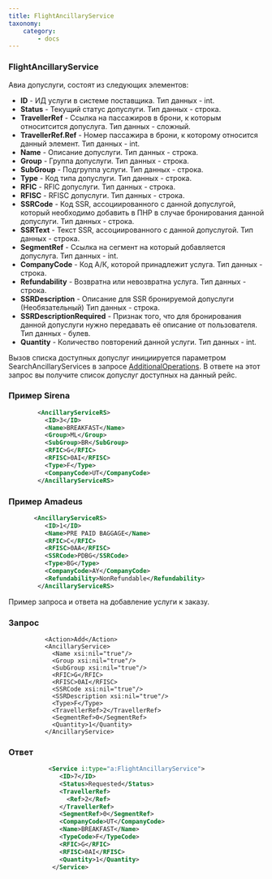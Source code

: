 ```yaml
---
title: FlightAncillaryService
taxonomy:
    category:
        - docs
---
```


### FlightAncillaryService

Авиа допуслуги, состоят из следующих элементов:

* **ID** - ИД услуги в системе поставщика. Тип данных - int.
* **Status** - Текущий статус допуслуги. Тип данных - строка.
* **TravellerRef** -  Ссылка на пассажиров в брони, к которым относитсится допуслуга. Тип данных - сложный.
* **TravellerRef.Ref** - Номер пассажира в брони, к которому относится данный элемент. Тип данных - int.
* **Name** - Описание допуслуги. Тип данных - строка.
* **Group** - Группа допуслуги. Тип данных - строка.
* **SubGroup** - Подгруппа услуги. Тип данных - строка.
* **Type** - Код типа допуслуги. Тип данных - строка.
* **RFIC** - RFIC допуслуги. Тип данных - строка.
* **RFISC** - RFISC допуслуги. Тип данных - строка.
* **SSRCode** - Код SSR, ассоциированного с данной допуслугой, который необходимо добавить в ПНР в случае бронирования данной допуслуги. Тип данных - строка.
* **SSRText** - Текст SSR, ассоциированного с данной допуслугой. Тип данных - строка.
* **SegmentRef** - Cсылка на сегмент на который добавляется допуслуга. Тип данных - int.
* **CompanyCode** - Код А/К, которой принадлежит услуга. Тип данных - строка.
* **Refundability** - Возвратна или невозвратна услуга.  Тип данных - строка.
* **SSRDescription** -  Описание для SSR бронируемой допуслуги (Необязательный) Тип данных - строка.
* **SSRDescriptionRequired** - Признак того, что для бронирования данной допуслуги нужно передавать её описание от пользователя. Тип данных - булев.
* **Quantity** - Количество повторений данной услуги. Тип данных - int.

Вызов списка доступных допуслуг инициируется параметром SearchAncillaryServices в запросе [AdditionalOperations](/avia/request/additionaloperations). В ответе на этот запрос вы получите список допуслуг доступных на данный рейс.

### Пример Sirena
```xml
        <AncillaryServiceRS>
          <ID>3</ID>
          <Name>BREAKFAST</Name>
          <Group>ML</Group>
          <SubGroup>BR</SubGroup>
          <RFIC>G</RFIC>
          <RFISC>0AI</RFISC>
          <Type>F</Type>
          <CompanyCode>UT</CompanyCode>
        </AncillaryServiceRS>
 ```
### Пример Amadeus
```xml
       <AncillaryServiceRS>
          <ID>1</ID>
          <Name>PRE PAID BAGGAGE</Name>
          <RFIC>C</RFIC>
          <RFISC>0AA</RFISC>
          <SSRCode>PDBG</SSRCode>
          <Type>BG</Type>
          <CompanyCode>AY</CompanyCode>
          <Refundability>NonRefundable</Refundability>
        </AncillaryServiceRS>
   ```
   
   Пример запроса и ответа на добавление услуги к заказу.
   ### Запрос
              <Action>Add</Action>
              <AncillaryService>
                <Name xsi:nil="true"/>
                <Group xsi:nil="true"/>
                <SubGroup xsi:nil="true"/>
                <RFIC>G</RFIC>
                <RFISC>0AI</RFISC>
                <SSRCode xsi:nil="true"/>
                <SSRDescription xsi:nil="true"/>
                <Type>F</Type>
                <TravellerRef>2</TravellerRef>
                <SegmentRef>0</SegmentRef>
                <Quantity>1</Quantity>
              </AncillaryService>
        
   ### Ответ
```xml
           <Service i:type="a:FlightAncillaryService">
              <ID>7</ID>
              <Status>Requested</Status>
              <TravellerRef>
                <Ref>2</Ref>
              </TravellerRef>
              <SegmentRef>0</SegmentRef>
              <CompanyCode>UT</CompanyCode>
              <Name>BREAKFAST</Name>
              <TypeCode>F</TypeCode>
              <RFIC>G</RFIC>
              <RFISC>0AI</RFISC>
              <Quantity>1</Quantity>
            </Service>
   ```